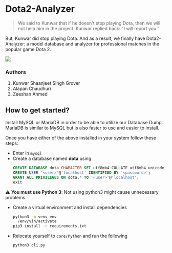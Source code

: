 # Dota2-Analyzer

> We said to Kunwar that if he doesn't stop playing Dota, then we will not help him in the project.
> Kunwar replied back: "I will report you."

But, Kunwar did stop playing Dota. And as a result, we finally have Dota2-Analyzer: a model database and analyzer for professional matches in the popular game Dota 2.

<img src="https://media.discordapp.net/attachments/689432710531252235/763047885108936764/https3A2F2Fwallpapercave.png?width=887&height=499">

### Authors
1. Kunwar Shaanjeet Singh Grover
2. Alapan Chaudhuri
3. Zeeshan Ahmed

## How to get started?
Install MySQL or MariaDB in order to be able to utilize our Database Dump. MariaDB is similar to MySQL but is also faster to use and easier to install.

Once you have either of the above installed in your system follow these steps:
- Enter in `mysql`
- Create a database named **dota** using 
	```sql
	CREATE DATABASE dota CHARACTER SET utf8mb4 COLLATE utf8mb4_unicode_ci;
    CREATE USER '<user>'@'localhost' IDENTIFIED BY '<password>';
    GRANT ALL PRIVILEGES ON dota.* TO '<user>'@'localhost';
    exit
	```
:warning: **You must use Python 3**: Not using python3 might cause unnecessary problems.
- Create a virtual environment and install dependencies
    ```bash
    python3 -m venv env
    . /env/vin/activate
    pip3 install -r requirements.txt
    ```
- Relocate yourself to `core/Python` and run the following
    ```bash
    python3 cli.py 
    ```

    
    
    
    
    
    
    
    
    
    
    
